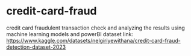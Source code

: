 # credit-card-fraud
credit card fraudulent transaction check and analyzing the results using machine learning models and powerBI 
dataset link: https://www.kaggle.com/datasets/nelgiriyewithana/credit-card-fraud-detection-dataset-2023 

